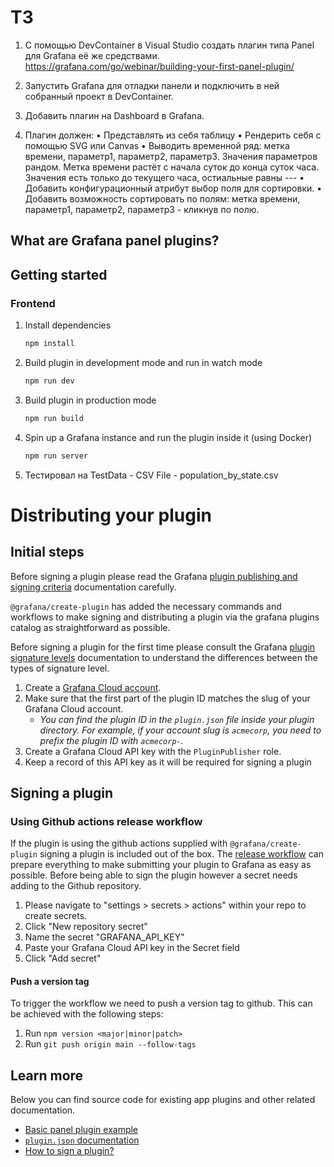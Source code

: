 # ТЗ

1. С помощью DevContainer в Visual Studio создать плагин типа Panel для Grafana её же средствами. https://grafana.com/go/webinar/building-your-first-panel-plugin/

2. Запустить Grafana для отладки панели и подключить в ней собранный проект в DevContainer.

3. Добавить плагин на Dashboard в Grafana.

4. Плагин должен:
   • Представлять из себя таблицу
   • Рендерить себя с помощью SVG или Canvas
   • Выводить временной ряд: метка времени, параметр1, параметр2, параметр3. Значения параметров рандом. Метка времени растёт с начала суток до конца суток часа. Значения есть только до текущего часа, остиальные равны ---
   • Добавить конфигурационный атрибут выбор поля для сортировки.
   • Добавить возможность сортировать по полям: метка времени, параметр1, параметр2, параметр3 - кликнув по полю.

## What are Grafana panel plugins?

## Getting started

### Frontend

1. Install dependencies

   ```bash
   npm install
   ```

2. Build plugin in development mode and run in watch mode

   ```bash
   npm run dev
   ```

3. Build plugin in production mode

   ```bash
   npm run build
   ```

4. Spin up a Grafana instance and run the plugin inside it (using Docker)

   ```bash
   npm run server
   ```

5. Тестировал на TestData - CSV File - population_by_state.csv

# Distributing your plugin

## Initial steps

Before signing a plugin please read the Grafana [plugin publishing and signing criteria](https://grafana.com/legal/plugins/#plugin-publishing-and-signing-criteria) documentation carefully.

`@grafana/create-plugin` has added the necessary commands and workflows to make signing and distributing a plugin via the grafana plugins catalog as straightforward as possible.

Before signing a plugin for the first time please consult the Grafana [plugin signature levels](https://grafana.com/legal/plugins/#what-are-the-different-classifications-of-plugins) documentation to understand the differences between the types of signature level.

1. Create a [Grafana Cloud account](https://grafana.com/signup).
2. Make sure that the first part of the plugin ID matches the slug of your Grafana Cloud account.
   - _You can find the plugin ID in the `plugin.json` file inside your plugin directory. For example, if your account slug is `acmecorp`, you need to prefix the plugin ID with `acmecorp-`._
3. Create a Grafana Cloud API key with the `PluginPublisher` role.
4. Keep a record of this API key as it will be required for signing a plugin

## Signing a plugin

### Using Github actions release workflow

If the plugin is using the github actions supplied with `@grafana/create-plugin` signing a plugin is included out of the box. The [release workflow](./.github/workflows/release.yml) can prepare everything to make submitting your plugin to Grafana as easy as possible. Before being able to sign the plugin however a secret needs adding to the Github repository.

1. Please navigate to "settings > secrets > actions" within your repo to create secrets.
2. Click "New repository secret"
3. Name the secret "GRAFANA_API_KEY"
4. Paste your Grafana Cloud API key in the Secret field
5. Click "Add secret"

#### Push a version tag

To trigger the workflow we need to push a version tag to github. This can be achieved with the following steps:

1. Run `npm version <major|minor|patch>`
2. Run `git push origin main --follow-tags`

## Learn more

Below you can find source code for existing app plugins and other related documentation.

- [Basic panel plugin example](https://github.com/grafana/grafana-plugin-examples/tree/master/examples/panel-basic#readme)
- [`plugin.json` documentation](https://grafana.com/developers/plugin-tools/reference-plugin-json)
- [How to sign a plugin?](https://grafana.com/developers/plugin-tools/publish-a-plugin/sign-a-plugin)
